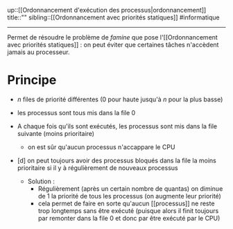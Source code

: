 up::[[Ordonnancement d'exécution des processus|ordonnancement]]
title::""
sibling::[[Ordonnancement avec priorités statiques]]
#informatique

----
Permet de résoudre le problème de _famine_ que pose l'[[Ordonnancement avec priorités statiques]] : on peut éviter que certaines tâches n'accèdent jamais au processeur.

# Principe
 - $n$ files de priorité différentes ($0$ pour haute jusqu'à $n$ pour la plus basse)
 - les processus sont tous mis dans la file $0$
 - A chaque fois qu'ils sont exécutés, les processus sont mis dans la file suivante (moins prioritaire)
     - on est sûr qu'aucun processus n'accappare le CPU

 - [d] on peut toujours avoir des processus bloqués dans la file la moins prioritaire si il y à régulièrement de nouveaux processus
    - Solution :
        - Régulièrement (après un certain nombre de quantas) on diminue de 1 la priorité de tous les processus (on augmente leur priorité)
        - cela permet de faire en sorte qu'aucun [[processus]] ne reste trop longtemps sans être exécuté (puisque alors il finit toujours par remonter dans la file $0$ et donc par être exécuté par le CPU)
